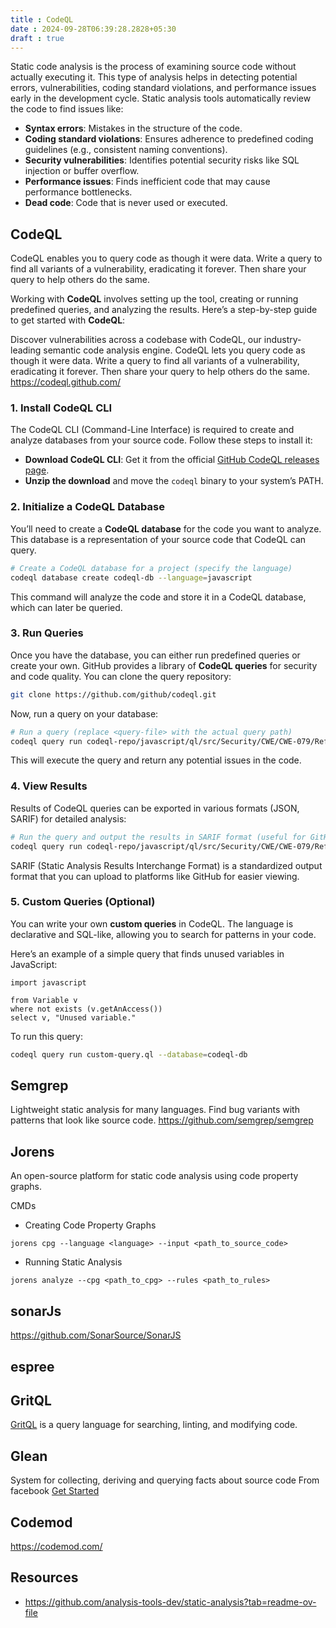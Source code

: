```yaml
---
title : CodeQL
date : 2024-09-28T06:39:28.2828+05:30
draft : true
---
```


Static code analysis is the process of examining source code without actually executing it. This type of analysis helps in detecting potential errors, vulnerabilities, coding standard violations, and performance issues early in the development cycle. Static analysis tools automatically review the code to find issues like:

- **Syntax errors**: Mistakes in the structure of the code.
- **Coding standard violations**: Ensures adherence to predefined coding guidelines (e.g., consistent naming conventions).
- **Security vulnerabilities**: Identifies potential security risks like SQL injection or buffer overflow.
- **Performance issues**: Finds inefficient code that may cause performance bottlenecks.
- **Dead code**: Code that is never used or executed.


## CodeQL

CodeQL enables you to query code as though it were data. Write a query to find all variants of a vulnerability, eradicating it forever. Then share your query to help others do the same.

Working with **CodeQL** involves setting up the tool, creating or running predefined queries, and analyzing the results. Here’s a step-by-step guide to get started with **CodeQL**:

Discover vulnerabilities across a codebase with CodeQL, our industry-leading semantic code analysis engine. CodeQL lets you query code as though it were data. Write a query to find all variants of a vulnerability, eradicating it forever. Then share your query to help others do the same. 
https://codeql.github.com/

### 1. **Install CodeQL CLI**
The CodeQL CLI (Command-Line Interface) is required to create and analyze databases from your source code. Follow these steps to install it:

- **Download CodeQL CLI**: Get it from the official [GitHub CodeQL releases page](https://github.com/github/codeql-cli-binaries/releases).
- **Unzip the download** and move the `codeql` binary to your system’s PATH.


### 2. **Initialize a CodeQL Database**
You’ll need to create a **CodeQL database** for the code you want to analyze. This database is a representation of your source code that CodeQL can query.

```bash
# Create a CodeQL database for a project (specify the language)
codeql database create codeql-db --language=javascript
```

This command will analyze the code and store it in a CodeQL database, which can later be queried.

### 3. **Run Queries**
Once you have the database, you can either run predefined queries or create your own. GitHub provides a library of **CodeQL queries** for security and code quality. You can clone the query repository:

```bash
git clone https://github.com/github/codeql.git
```

Now, run a query on your database:

```bash
# Run a query (replace <query-file> with the actual query path)
codeql query run codeql-repo/javascript/ql/src/Security/CWE/CWE-079/ReflectedXss.ql --database=codeql-db
```

This will execute the query and return any potential issues in the code.

### 4. **View Results**
Results of CodeQL queries can be exported in various formats (JSON, SARIF) for detailed analysis:

```bash
# Run the query and output the results in SARIF format (useful for GitHub Code Scanning)
codeql query run codeql-repo/javascript/ql/src/Security/CWE/CWE-079/ReflectedXss.ql --database=codeql-db --format=sarif > result.sarif
```

SARIF (Static Analysis Results Interchange Format) is a standardized output format that you can upload to platforms like GitHub for easier viewing.

### 5. **Custom Queries (Optional)**
You can write your own **custom queries** in CodeQL. The language is declarative and SQL-like, allowing you to search for patterns in your code.

Here’s an example of a simple query that finds unused variables in JavaScript:

```ql
import javascript

from Variable v
where not exists (v.getAnAccess())
select v, "Unused variable."
```

To run this query:

```bash
codeql query run custom-query.ql --database=codeql-db
```




## Semgrep

Lightweight static analysis for many languages. Find bug variants with patterns that look like source code.
https://github.com/semgrep/semgrep



## Jorens

An open-source platform for static code analysis using code property graphs.

CMDs
- Creating Code Property Graphs

```
jorens cpg --language <language> --input <path_to_source_code>
```

- Running Static Analysis
```
jorens analyze --cpg <path_to_cpg> --rules <path_to_rules>
```


## sonarJs

https://github.com/SonarSource/SonarJS
## espree

## GritQL

[GritQL](https://github.com/getgrit/gritql) is a query language for searching, linting, and modifying code.


## Glean 

System for collecting, deriving and querying facts about source code
From facebook
[Get Started](https://glean.software/docs/introduction/) 


## Codemod

https://codemod.com/
## Resources
- https://github.com/analysis-tools-dev/static-analysis?tab=readme-ov-file 
